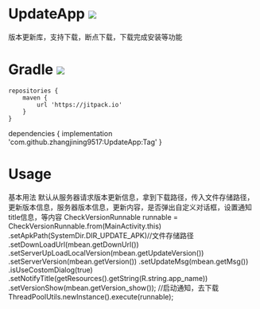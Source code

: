 # UpdateApp [![](https://jitpack.io/v/zhangjining9517/UpdateApp.svg)](https://jitpack.io/#zhangjining9517/UpdateApp)
版本更新库，支持下载，断点下载，下载完成安装等功能

# Gradle [![](https://jitpack.io/v/zhangjining9517/UpdateApp.svg)](https://jitpack.io/#zhangjining9517/UpdateApp) 
	repositories {  
		maven {  
			url 'https://jitpack.io'  
		}  
	}  

  
dependencies {
	   implementation 'com.github.zhangjining9517:UpdateApp:Tag'
}

# Usage
基本用法
默认从服务器请求版本更新信息，拿到下载路径，传入文件存储路径，更新版本信息，服务器版本信息，更新内容，是否弹出自定义对话框，设置通知title信息，等内容
CheckVersionRunnable runnable = CheckVersionRunnable.from(MainActivity.this)
                                .setApkPath(SystemDir.DIR_UPDATE_APK)//文件存储路径
                                .setDownLoadUrl(mbean.getDownUrl())
                                .setServerUpLoadLocalVersion(mbean.getUpdateVersion())
                                .setServerVersion(mbean.getVersion())
                                .setUpdateMsg(mbean.getMsg())
                                .isUseCostomDialog(true)
                                .setNotifyTitle(getResources().getString(R.string.app_name))
                                .setVersionShow(mbean.getVersion_show());
//启动通知，去下载
ThreadPoolUtils.newInstance().execute(runnable);
